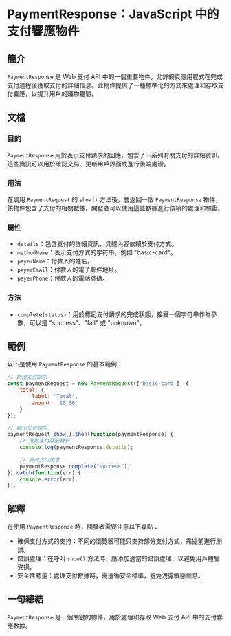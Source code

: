 <!--
Meta Description: # PaymentResponse：JavaScript 中的支付響應物件 ## 簡介 `PaymentResponse` 是 Web 支付 API 中的一個重要物件，允許網頁應用程式在完成支付過程後獲取支付的詳細信息。此物件提供了一種標準化的方式來處理和存取支付響應，以提升用戶的購物體驗。 ## ...
Meta Keywords: paymentresponse, paymentrequest, show, javascript, web
-->

# PaymentResponse：JavaScript 中的支付響應物件

## 簡介
`PaymentResponse` 是 Web 支付 API 中的一個重要物件，允許網頁應用程式在完成支付過程後獲取支付的詳細信息。此物件提供了一種標準化的方式來處理和存取支付響應，以提升用戶的購物體驗。

## 文檔
### 目的
`PaymentResponse` 用於表示支付請求的回應，包含了一系列有關支付的詳細資訊。這些資訊可以用於確認交易、更新用戶界面或進行後端處理。

### 用法
在調用 `PaymentRequest` 的 `show()` 方法後，會返回一個 `PaymentResponse` 物件，該物件包含了支付的相關數據。開發者可以使用這些數據進行後續的處理和驗證。

### 屬性
- `details`：包含支付的詳細資訊，具體內容依賴於支付方式。
- `methodName`：表示支付方式的字符串，例如 "basic-card"。
- `payerName`：付款人的姓名。
- `payerEmail`：付款人的電子郵件地址。
- `payerPhone`：付款人的電話號碼。

### 方法
- `complete(status)`：用於標記支付請求的完成狀態，接受一個字符串作為參數，可以是 "success"、"fail" 或 "unknown"。

## 範例
以下是使用 `PaymentResponse` 的基本範例：

```javascript
// 創建支付請求
const paymentRequest = new PaymentRequest(['basic-card'], {
    total: {
        label: 'Total',
        amount: '10.00'
    }
});

// 顯示支付請求
paymentRequest.show().then(function(paymentResponse) {
    // 獲取支付詳細資訊
    console.log(paymentResponse.details);
    
    // 完成支付請求
    paymentResponse.complete("success");
}).catch(function(err) {
    console.error(err);
});
```

## 解釋
在使用 `PaymentResponse` 時，開發者需要注意以下幾點：
- 確保支付方式的支持：不同的瀏覽器可能只支持部分支付方式，需提前進行測試。
- 錯誤處理：在呼叫 `show()` 方法時，應添加適當的錯誤處理，以避免用戶體驗受損。
- 安全性考量：處理支付數據時，需遵循安全標準，避免洩露敏感信息。

## 一句總結
`PaymentResponse` 是一個關鍵的物件，用於處理和存取 Web 支付 API 中的支付響應數據。